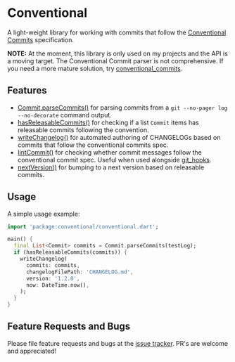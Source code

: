 # Conventional

A light-weight library for working with commits that follow the [Conventional Commits](https://www.conventionalcommits.org) specification.

**NOTE:** At the moment, this library is only used on my projects and the API is a moving target. The Conventional Commit parser is not comprehensive. If you need a more mature solution, try [conventional_commits](https://pub.dev/packages/conventional_commit).

## Features

- [Commit.parseCommits()][Commit.parseCommits] for parsing commits from a `git --no-pager log --no-decorate` command output.
- [hasReleasableCommits()][hasReleasableCommits] for checking if a list `Commit` items has releasable commits following the convention.
- [writeChangelog()][writeChangelog] for automated authoring of CHANGELOGs based on commits that follow the conventional commits spec.
- [lintCommit()][lintCommit] for checking whether commit messages follow the conventional commit spec. Useful when used alongside [git_hooks](https://pub.dev/packages/git_hooks).
- [nextVersion()][nextVersion] for bumping to a next version based on releasable commits.

## Usage

A simple usage example:

```dart
import 'package:conventional/conventional.dart';

main() {
  final List<Commit> commits = Commit.parseCommits(testLog);
  if (hasReleasableCommits(commits)) {
    writeChangelog(
      commits: commits,
      changelogFilePath: 'CHANGELOG.md',
      version: '1.2.0',
      now: DateTime.now(),
    );
  }
}
```

## Feature Requests and Bugs

Please file feature requests and bugs at the [issue tracker][tracker]. PR's are welcome and appreciated!

[tracker]: https://github.com/asartalo/conventional/issues
[Commit.parseCommits]: https://pub.dev/documentation/conventional/latest/conventional/Commit/parseCommits.html
[hasReleasableCommits]: https://pub.dev/documentation/conventional/latest/conventional/hasReleasableCommits.html
[writeChangelog]: https://pub.dev/documentation/conventional/latest/conventional/writeChangelog.html
[lintCommit]: https://pub.dev/documentation/conventional/latest/conventional/lintCommit.html
[nextVersion]: https://pub.dev/documentation/conventional/latest/conventional/nextVersion.html